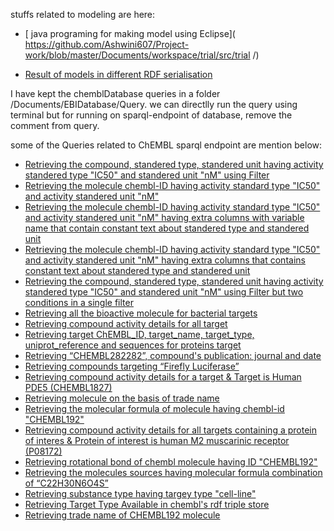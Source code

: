 stuffs related to modeling are here:
- [ java programing for making model using Eclipse]( https://github.com/Ashwini607/Project-work/blob/master/Documents/workspace/trial/src/trial /)  


- [ Result of models in different RDF serialisation](https://github.com/Ashwini607/Project-work/blob/master/Documents)

I have kept the chemblDatabase queries in a folder /Documents/EBIDatabase/Query. we can directlly run the query using 
terminal but for running on sparql-endpoint of database, remove the comment from query.  

some of the Queries related to ChEMBL sparql endpoint are mention below: 

- [Retrieving the compound, standered type, standered unit having activity standered type "IC50"  and standered unit "nM" using Filter](https://github.com/Ashwini607/Project-work/blob/master/Documents/EBIDatabase/query/IC50Compounds.rq)
- [Retrieving the molecule chembl-ID having activity standard type "IC50" and activity standered unit "nM"](https://github.com/Ashwini607/Project-work/blob/master/Documents/EBIDatabase/query/IC50Compounds_1.rq)
- [Retrieving the molecule chembl-ID having activity standard type "IC50" and activity standered unit "nM" having extra columns with variable name that contain constant text about standered type and standered unit](https://github.com/Ashwini607/Project-work/blob/master/Documents/EBIDatabase/query/IC50Compounds_2.rq)
- [Retrieving the molecule chembl-ID having activity standard type "IC50" and activity standered unit "nM" having extra columns that contains constant text about standered type and standered unit](https://github.com/Ashwini607/Project-work/blob/master/Documents/EBIDatabase/query/IC50Compounds_3.rq)
- [Retrieving the compound, standered type, standered unit having activity standered type "IC50"  and standered unit "nM" using Filter but two conditions in a single filter](https://github.com/Ashwini607/Project-work/blob/master/Documents/EBIDatabase/query/IC50Compounds_4.rq)
- [Retrieving all the bioactive molecule for bacterial targets](https://github.com/Ashwini607/Project-work/blob/master/Documents/EBIDatabase/query/bacterialTargetData.rq)
- [Retrieving compound activity details for all target](https://github.com/Ashwini607/Project-work/blob/master/Documents/EBIDatabase/query/compoundActDetails.rq)
- [Retrieving target ChEMBL_ID, target_name, target_type, uniprot_reference and sequences for proteins target](https://github.com/Ashwini607/Project-work/blob/master/Documents/EBIDatabase/query/compoundsDetailsForProteinTar.rq)
- [Retrieving “CHEMBL282282”, compound's publication: journal and date](https://github.com/Ashwini607/Project-work/blob/master/Documents/EBIDatabase/query/compoundJurDate.rq)
- [Retrieving compounds targeting “Firefly Luciferase”](https://github.com/Ashwini607/Project-work/blob/master/Documents/EBIDatabase/query/compoundToFirLuciferase.rq)
- [Retrieving compound activity details for a target & Target is Human PDE5 (CHEMBL1827)](https://github.com/Ashwini607/Project-work/blob/master/Documents/EBIDatabase/query/detailsForTarget.rq)
- [Retrieving molecule on the basis of trade name](https://github.com/Ashwini607/Project-work/blob/master/Documents/EBIDatabase/query/moleculeSourceForTradeName.rq)
- [Retrieving the molecular formula of molecule having chembl-id "CHEMBL192"](https://github.com/Ashwini607/Project-work/blob/master/Documents/EBIDatabase/query/molFormulaof192Molecule.rq)
- [Retrieving compound activity details for all targets containing a protein of interes & Protein of interest is human M2 muscarinic receptor (P08172)](https://github.com/Ashwini607/Project-work/blob/master/Documents/EBIDatabase/query/PO8172CompActAssTarDet.rq)
- [Retrieving rotational bond of chembl molecule having ID "CHEMBL192"](https://github.com/Ashwini607/Project-work/blob/master/Documents/EBIDatabase/query/rotbonOf192Molecule.rq)
- [Retrieving the molecules sources having molecular formula  combination of “C22H30N6O4S”](https://github.com/Ashwini607/Project-work/blob/master/Documents/EBIDatabase/query/sourceForMolecularFormula)
- [Retrieving substance type having targey type "cell-line"](https://github.com/Ashwini607/Project-work/blob/master/Documents/EBIDatabase/query/SubstanceTypeToCell-line.rq)
- [Retrieving Target Type Available in chembl's rdf triple store](https://github.com/Ashwini607/Project-work/blob/master/Documents/EBIDatabase/query/targetType.rq)
- [Retrieving trade name of CHEMBL192 molecule](https://github.com/Ashwini607/Project-work/blob/master/Documents/EBIDatabase/query/tradeNameOf192Molecule.rq)
